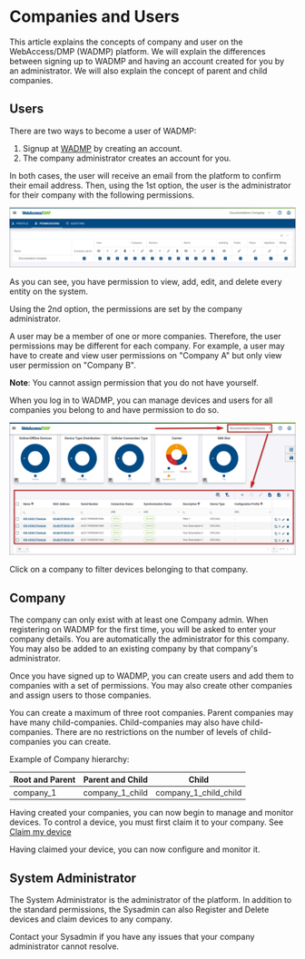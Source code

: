 # Companies and Users

This article explains the concepts of company and user on the WebAccess/DMP (WADMP) platform. We will explain the differences between signing up to WADMP and having an account created for you by an administrator. We will also explain the concept of parent and child companies.

## Users

There are two ways to become a user of WADMP:

1. Signup at [WADMP](https://wadmp.com/) by creating an account.
2. The company administrator creates an account for you.

In both cases, the user will receive an email from the platform to confirm their email address. Then, using the 1st option, the user is the administrator for their company with the following permissions.

![user_permissions](./user-permissions.png)

As you can see, you have permission to view, add, edit, and delete every entity on the system.

Using the 2nd option, the permissions are set by the company administrator.

A user may be a member of one or more companies. Therefore, the user permissions may be different for each company. For example, a user may have to create and view user permissions on "Company A" but only view user permission on "Company B". 

**Note**: You cannot assign permission that you do not have yourself.


When you log in to WADMP, you can manage devices and users for all companies you belong to and have permission to do so.

![companies_view](./companies-view.png)

Click on a company to filter devices belonging to that company.



## Company

The company can only exist with at least one Company admin. When registering on WADMP for the first time, you will be asked to enter your company details. You are automatically the administrator for this company. You may also be added to an existing company by that company's administrator. 

Once you have signed up to WADMP, you can create users and add them to companies with a set of permissions. You may also create other companies and assign users to those companies.



You can create a maximum of three root companies. Parent companies may have many child-companies. Child-companies may also have child-companies. There are no restrictions on the number of levels of child-companies you can create.


Example of Company hierarchy:

| Root and Parent | Parent and Child | Child                 |
|-----------------|------------------|-----------------------|
| company_1       | company_1_child  | company_1_child_child |


Having created your companies, you can now begin to manage and monitor devices. To control a device, you must first claim it to your company. See [Claim my device](http://localhost:8080/gen3/tutorials/device/) 

Having claimed your device, you can now configure and monitor it.



## System Administrator

The System Administrator is the administrator of the platform. In addition to the standard permissions, the Sysadmin can also Register and Delete devices and claim devices to any company.

Contact your Sysadmin if you have any issues that your company administrator cannot resolve.